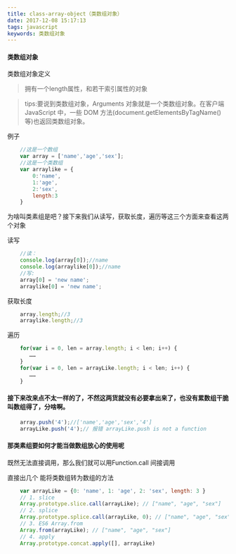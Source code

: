 ```yaml
---
title: class-array-object（类数组对象）
date: 2017-12-08 15:17:13
tags: javascript
keywords: 类数组对象
---
```

#### 类数组对象

类数组对象定义
> 拥有一个length属性，和若干索引属性的对象

> tips:要说到类数组对象，Arguments 对象就是一个类数组对象。在客户端 JavaScript 中，一些 DOM 方法(document.getElementsByTagName()等)也返回类数组对象。

例子
```javascript
    //这是一个数组
    var array = ['name','age','sex'];
    //这是一个类数组
    var arraylike = {
        0:'name',
        1:'age',
        2:'sex',
        length:3
    }

```
为啥叫类素组是吧？接下来我们从读写，获取长度，遍历等这三个方面来查看这两个对象

读写
```javascript
    //读：
    console.log(array[0]);//name
    console.log(arraylike[0]);//name
    //写:
    array[0] = 'new name';
    arraylike[0] = 'new name';
```

获取长度

```javascript
    array.length;//3
    arraylike.length;//3
```

遍历

```javascript
    for(var i = 0, len = array.length; i < len; i++) {
       ……
    }
    for(var i = 0, len = arrayLike.length; i < len; i++) {
       ……
    }
```
#### 接下来改来点不太一样的了，不然这两货就没有必要拿出来了，也没有累数组干脆叫数组得了，分啥啊。

```javascript
    array.push('4');//['name','age','sex','4']
    arrayLike.push('4');// 报错 arrayLike.push is not a function
```

#### 那类素组要如何才能当做数组放心的使用呢

既然无法直接调用，那么我们就可以用Function.call 间接调用


直接出几个 能将类数组转为数组的方法
```javascript
    var arrayLike = {0: 'name', 1: 'age', 2: 'sex', length: 3 }
    // 1. slice
    Array.prototype.slice.call(arrayLike); // ["name", "age", "sex"] 
    // 2. splice
    Array.prototype.splice.call(arrayLike, 0); // ["name", "age", "sex"] 
    // 3. ES6 Array.from
    Array.from(arrayLike); // ["name", "age", "sex"] 
    // 4. apply
    Array.prototype.concat.apply([], arrayLike)
```

